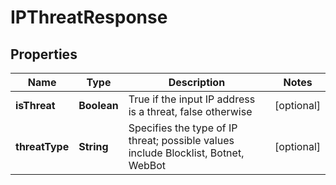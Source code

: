 
# IPThreatResponse

## Properties
Name | Type | Description | Notes
------------ | ------------- | ------------- | -------------
**isThreat** | **Boolean** | True if the input IP address is a threat, false otherwise |  [optional]
**threatType** | **String** | Specifies the type of IP threat; possible values include Blocklist, Botnet, WebBot |  [optional]



